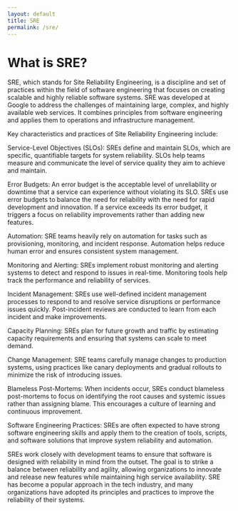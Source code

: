 ```yaml
---
layout: default
title: SRE
permalink: /sre/
---
```


# What is SRE?

SRE, which stands for Site Reliability Engineering, is a discipline and set of practices within the field of software engineering that focuses on creating scalable and highly reliable software systems. SRE was developed at Google to address the challenges of maintaining large, complex, and highly available web services. It combines principles from software engineering and applies them to operations and infrastructure management.

Key characteristics and practices of Site Reliability Engineering include:

Service-Level Objectives (SLOs): SREs define and maintain SLOs, which are specific, quantifiable targets for system reliability. SLOs help teams measure and communicate the level of service quality they aim to achieve and maintain.

Error Budgets: An error budget is the acceptable level of unreliability or downtime that a service can experience without violating its SLO. SREs use error budgets to balance the need for reliability with the need for rapid development and innovation. If a service exceeds its error budget, it triggers a focus on reliability improvements rather than adding new features.

Automation: SRE teams heavily rely on automation for tasks such as provisioning, monitoring, and incident response. Automation helps reduce human error and ensures consistent system management.

Monitoring and Alerting: SREs implement robust monitoring and alerting systems to detect and respond to issues in real-time. Monitoring tools help track the performance and reliability of services.

Incident Management: SREs use well-defined incident management processes to respond to and resolve service disruptions or performance issues quickly. Post-incident reviews are conducted to learn from each incident and make improvements.

Capacity Planning: SREs plan for future growth and traffic by estimating capacity requirements and ensuring that systems can scale to meet demand.

Change Management: SRE teams carefully manage changes to production systems, using practices like canary deployments and gradual rollouts to minimize the risk of introducing issues.

Blameless Post-Mortems: When incidents occur, SREs conduct blameless post-mortems to focus on identifying the root causes and systemic issues rather than assigning blame. This encourages a culture of learning and continuous improvement.

Software Engineering Practices: SREs are often expected to have strong software engineering skills and apply them to the creation of tools, scripts, and software solutions that improve system reliability and automation.

SREs work closely with development teams to ensure that software is designed with reliability in mind from the outset. The goal is to strike a balance between reliability and agility, allowing organizations to innovate and release new features while maintaining high service availability. SRE has become a popular approach in the tech industry, and many organizations have adopted its principles and practices to improve the reliability of their systems.
